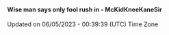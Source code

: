 #### Wise man says only fool rush in - McKidKneeKaneSir
Updated on 06/05/2023 - 00:39:39 (UTC) Time Zone
